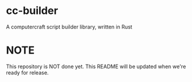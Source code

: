 # cc-builder
A computercraft script builder library, written in Rust

# NOTE
This repository is NOT done yet. This README will be updated when we're ready for release.
